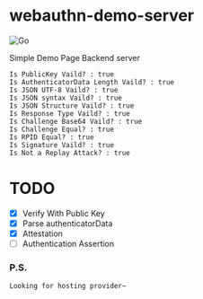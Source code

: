 # webauthn-demo-server
![Go](https://github.com/lemon-mint/webauthn-demo-server/workflows/Go/badge.svg)

Simple Demo Page Backend server

```
Is PublicKey Vaild? : true
Is AuthenticatorData Length Vaild? : true
Is JSON UTF-8 Vaild? : true
Is JSON syntax Vaild? : true
Is JSON Structure Vaild? : true
Is Response Type Vaild? : true
Is Challenge Base64 Vaild? : true        
Is Challenge Equal? : true
Is RPID Equal? : true
Is Signature Vaild? : true
Is Not a Replay Attack? : true
```
# TODO
- [x] Verify With Public Key
- [x] Parse authenticatorData
- [x] Attestation
- [ ] Authentication Assertion

### P.S.
```
Looking for hosting provider~
```
